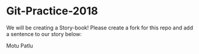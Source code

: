 # Git-Practice-2018
We will be creating a Story-book! Please create a fork for this repo and add a sentence to our story below:








Motu Patlu
